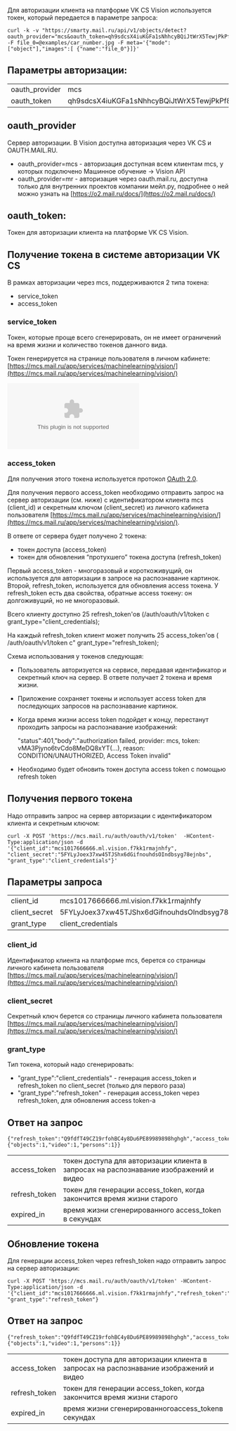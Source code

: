 Для авторизации клиента на платформе VK CS Vision используется токен, который передается в параметре запроса:

```
curl -k -v "https://smarty.mail.ru/api/v1/objects/detect?oauth_provider="mcs&oauth_token=qh9sdcsX4iuKGFa1sNhhcyBQiJtWrX5TewjPkPf867ad53oFd" -F file_0=@examples/car_number.jpg -F meta='{"mode":["object"],"images":[ {"name":"file_0"}]}'
```

Параметры авторизации:
----------------------

<table><tbody><tr><td>oauth_provider</td><td>mcs</td></tr><tr><td>oauth_token</td><td>qh9sdcsX4iuKGFa1sNhhcyBQiJtWrX5TewjPkPf867ad53oFd</td></tr></tbody></table>

oauth_provider
---------------

Сервер авторизации. В Vision доступна авторизация через VK CS и OAUTH.MAIL.RU.

*   oauth_provider=mcs - авторизация доступная всем клиентам mcs, у которых подключено Машинное обучение -> Vision API
*   oauth_provider=mr - авторизация через oauth.mail.ru, доступна только для внутренних проектов компании мейл.ру, подробнее о ней можно узнать на [https://o2.mail.ru/docs/](https://o2.mail.ru/docs/)
    

oauth_token:
-------------

Токен для авторизации клиента на платформе VK CS Vision.

Получение токена в системе авторизации VK CS
------------------------------------------

В рамках авторизации через mcs, поддерживаются 2 типа токена:

*   service_token
*   access_token

### service_token

Токен, которые проще всего сгенерировать, он не имеет ограничений на время жизни и количество токенов данного вида.

Токен генерируется на странице пользователя в личном кабинете: [https://mcs.mail.ru/app/services/machinelearning/vision/](https://mcs.mail.ru/app/services/machinelearning/vision/)

![](./assets/static.helpjuice.com)

### access_token

Для получения этого токена используется протокол [OAuth 2.0](https://ru.wikipedia.org/wiki/OAuth#OAuth_2.0).

Для получения первого access_token необходимо отправить запрос на сервер авторизации (см. ниже) с идентификатором клиента mcs (client_id) и секретным ключом (client_secret) из личного кабинета пользователя [https://mcs.mail.ru/app/services/machinelearning/vision/](https://mcs.mail.ru/app/services/machinelearning/vision/).

В ответе от сервера будет получено 2 токена:

*   токен доступа (access_token)
*   токен для обновления “протухшего” токена доступа (refresh_token)
    

Первый access_token - многоразовый и короткоживущий, он используется для авторизации в запросе на распознавание картинок. Второй, refresh_token, используется для обновления access токена. У refresh_token есть два свойства, обратные access токену: он долгоживущий, но не многоразовый.

Всего клиенту доступно 25 refresh_token'ов (/auth/oauth/v1/token с grant_type="client_credentials);

На каждый refresh_token клиент может получить 25 access_token'ов ( /auth/oauth/v1/token c" grant_type="refresh_token);

Схема использования у токенов следующая:

*   Пользователь авторизуется на сервисе, передавая идентификатор и секретный ключ на сервер. В ответе получает 2 токена и время жизни.
*   Приложение сохраняет токены и использует access token для последующих запросов на распознавание картинок.
*   Когда время жизни access token подойдет к концу, перестанут проходить запросы на распознавание изображений:
    
    "status":401,"body":"authorization failed, provider: mcs, token: vMA3Pjyno6tvCdo8MeDQ8xYT(...), reason: CONDITION/UNAUTHORIZED, Access Token invalid"
*   Необходимо будет обновить токен доступа access token с помощью refresh token

Получения первого токена
------------------------

Надо отправить запрос на сервер авторизации с идентификатором клиента и секретным ключом:

```
curl -X POST 'https://mcs.mail.ru/auth/oauth/v1/token'  -HContent-Type:application/json -d '{"client_id":"mcs1017666666.ml.vision.f7kk1rmajnhfy", "client_secret":"5FYLyJoex37xw45TJShx6dGifnouhdsOIndbsyg78ejnbs", "grant_type":"client_credentials"}'
```

Параметры запроса
-----------------

<table><tbody><tr><td>client_id</td><td>mcs1017666666.ml.vision.f7kk1rmajnhfy</td></tr><tr><td>client_secret</td><td>5FYLyJoex37xw45TJShx6dGifnouhdsOIndbsyg78ejnbs</td></tr><tr><td>grant_type</td><td>client_credentials</td></tr></tbody></table>

### client_id

Идентификатор клиента на платформе mcs, берется со страницы личного кабинета пользователя [https://mcs.mail.ru/app/services/machinelearning/vision/](https://mcs.mail.ru/app/services/machinelearning/vision/)

### client_secret

Секретный ключ берется со страницы личного кабинета пользователя [https://mcs.mail.ru/app/services/machinelearning/vision/](https://mcs.mail.ru/app/services/machinelearning/vision/)

### grant_type

Тип токена, который надо сгенерировать:

*   "grant_type":"client_credentials" - генерация access_token и refresh_token по client_secret (только для первого раза)
*   "grant_type":"refresh_token" - генерация access_token через refresh_token, для обновления access token-а
    

Ответ на запрос
---------------

```
{"refresh_token":"Q9fdfT49CZ19rfohBC4y8Du6PE89989898hghgh","access_token":"vMA3Pjyno6tvCdo8MeDQ8xfgbibiubr9r","expired_in":"3600","scope":{"objects":1,"video":1,"persons":1}}
```

<table><tbody><tr><td>access_token</td><td>токен доступа для авторизации клиента в запросах на распознавание изображений и видео</td></tr><tr><td>refresh_token</td><td>токен для генерации access_token, когда закончится время жизни старого</td></tr><tr><td>expired_in</td><td>время жизни сгенерированного access_token в секундах</td></tr></tbody></table>

Обновление токена
-----------------

Для генерации access_token через refresh_token надо отправить запрос на сервер авторизации:

```
curl -X POST 'https://mcs.mail.ru/auth/oauth/v1/token' -HContent-Type:application/json -d '{"client_id":"mcs1017666666.ml.vision.f7kk1rmajnhfy","refresh_token":"Q9fdfT49CZ19rfohBC4y8Du6PE89989898hghgh", "grant_type":"refresh_token"}
```

Ответ на запрос
---------------

```
{"refresh_token":"Q9fdfT49CZ19rfohBC4y8Du6PE89989898hghgh","access_token":"vMA3Pjyno6tvCdo8MeDQ8xfgbibiubr9r","expired_in":"3600","scope":{"objects":1,"video":1,"persons":1}}
```

<table><tbody><tr><td>access_token</td><td>токен доступа для авторизации клиента в запросах на распознавание изображений и видео</td></tr><tr><td>refresh_token</td><td>токен для генерации access_token, когда закончится время жизни старого</td></tr><tr><td>expired_in</td><td>время жизни сгенерированногоaccess_tokenв секундах</td></tr></tbody></table>